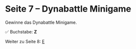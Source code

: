 
# Seite 7 – Dynabattle Minigame

Gewinne das Dynabattle Minigame.

✅ Buchstabe: **Z**

Weiter zu Seite 8: [E](E.md)
